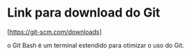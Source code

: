# Link para download do Git 

[https://git-scm.com/downloads]

o Git Bash é um terminal estendido para otimizar o uso do Git.